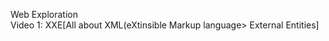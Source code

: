 Web Exploration <br/>
Video 1: XXE[All about XML(eXtinsible Markup language> External Entities]
<br/>
<br/>
